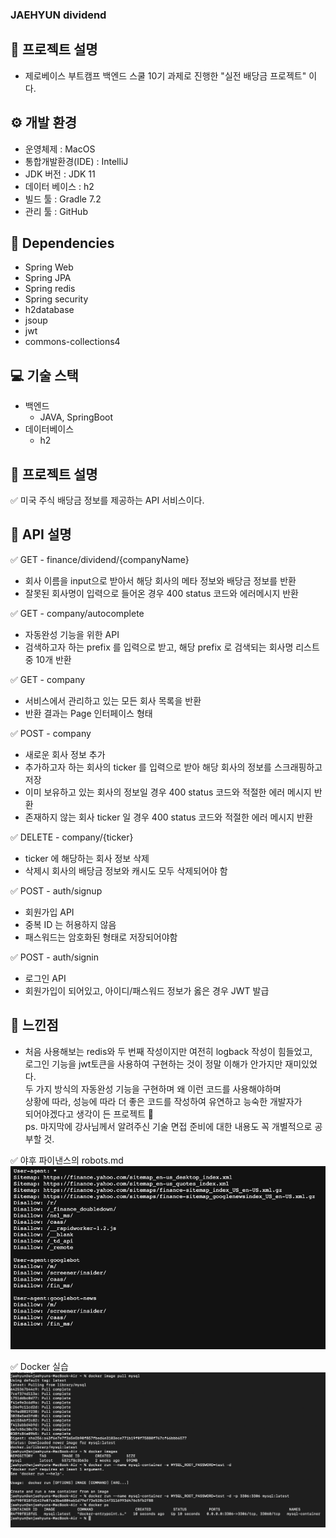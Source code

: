 ### JAEHYUN dividend

## 📢 프로젝트 설명
- 제로베이스 부트캠프 백엔드 스쿨 10기 과제로 진행한 "실전 배당금 프로젝트" 이다.

## ⚙ 개발 환경
- 운영체제 : MacOS
- 통합개발환경(IDE) : IntelliJ
- JDK 버전 : JDK 11
- 데이터 베이스 : h2
- 빌드 툴 : Gradle 7.2
- 관리 툴 : GitHub

## 🔌 Dependencies
- Spring Web
- Spring JPA
- Spring redis
- Spring security
- h2database
- jsoup
- jwt
- commons-collections4

## 💻 기술 스택
- 백엔드
    - JAVA, SpringBoot
- 데이터베이스
    - h2</br>

## 👾 프로젝트 설명
✅ 미국 주식 배당금 정보를 제공하는 API 서비스이다.

## 👾 API 설명
✅ GET - finance/dividend/{companyName}
- 회사 이름을 input으로 받아서 해당 회사의 메타 정보와 배당금 정보를 반환
- 잘못된 회사명이 입력으로 들어온 경우 400 status 코드와 에러메시지 반환

✅ GET - company/autocomplete
- 자동완성 기능을 위한 API
- 검색하고자 하는 prefix 를 입력으로 받고, 해당 prefix 로 검색되는 회사명 리스트 중 10개 반환

✅ GET - company
- 서비스에서 관리하고 있는 모든 회사 목록을 반환
- 반환 결과는 Page 인터페이스 형태

✅ POST - company
- 새로운 회사 정보 추가
- 추가하고자 하는 회사의 ticker 를 입력으로 받아 해당 회사의 정보를 스크래핑하고 저장
- 이미 보유하고 있는 회사의 정보일 경우 400 status 코드와 적절한 에러 메시지 반환
- 존재하지 않는 회사 ticker 일 경우 400 status 코드와 적절한 에러 메시지 반환

✅ DELETE - company/{ticker}
- ticker 에 해당하는 회사 정보 삭제
- 삭제시 회사의 배당금 정보와 캐시도 모두 삭제되어야 함

✅ POST - auth/signup
- 회원가입 API
- 중복 ID 는 허용하지 않음
- 패스워드는 암호화된 형태로 저장되어야함

✅ POST - auth/signin
- 로그인 API
- 회원가입이 되어있고, 아이디/패스워드 정보가 옳은 경우 JWT 발급

## 🌝 느낀점
- 처음 사용해보는 redis와 두 번째 작성이지만 여전히 logback 작성이 힘들었고,</br>
  로그인 기능을 jwt토큰을 사용하여 구현하는 것이 정말 이해가 안가지만 재미있었다.</br>
  두 가지 방식의 자동완성 기능을 구현하며 왜 이런 코드를 사용해야하며 </br>
  상황에 따라, 성능에 따라 더 좋은 코드를 작성하여 유연하고 능숙한 개발자가</br>
  되어야겠다고 생각이 든 프로젝트 🤪</br>
  ps. 마지막에 강사님께서 알려주신 기술 면접 준비에 대한 내용도 꼭 개별적으로 공부할 것.</br>
  
✅ 야후 파이낸스의 robots.md
![img.png](야후파이낸스robots.png)

✅ Docker 실습
![img_1.png](docker실습.png)
